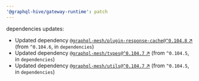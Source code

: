 ```yaml
---
'@graphql-hive/gateway-runtime': patch
---
```


dependencies updates: 

- Updated dependency [`@graphql-mesh/plugin-response-cache@^0.104.8` ↗︎](https://www.npmjs.com/package/@graphql-mesh/plugin-response-cache/v/0.104.8) (from `^0.104.6`, in `dependencies`)
- Updated dependency [`@graphql-mesh/types@^0.104.7` ↗︎](https://www.npmjs.com/package/@graphql-mesh/types/v/0.104.7) (from `^0.104.5`, in `dependencies`)
- Updated dependency [`@graphql-mesh/utils@^0.104.7` ↗︎](https://www.npmjs.com/package/@graphql-mesh/utils/v/0.104.7) (from `^0.104.5`, in `dependencies`)

